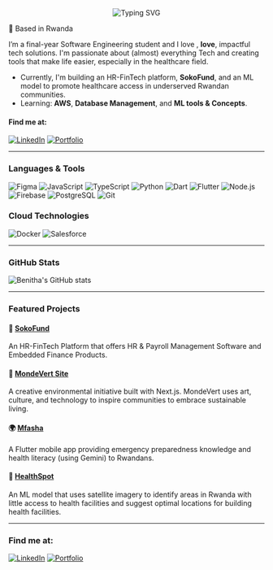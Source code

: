 <div align="center">
  <img src="https://readme-typing-svg.herokuapp.com?font=Jetbrains+mono&size=40&duration=3000&color=33FF33&center=true&vCenter=true&width=435&lines=Hi+hi+👋..; I'm+Benitha; Welcome to..;..my+Github.." alt="Typing SVG"/>
</div>

📍 Based in Rwanda  

I’m a final-year Software Engineering student and I love , **love**, impactful tech solutions. I'm passionate about (almost) everything Tech and creating tools that make life easier, especially in the healthcare field.

- Currently, I'm building an HR-FinTech platform, **SokoFund**, and an ML model to promote healthcare access in underserved Rwandan communities.
- Learning: **AWS**, **Database Management**, and **ML tools & Concepts**.

#### Find me at:

[![LinkedIn](https://img.shields.io/badge/-LinkedIn-0A66C2?style=flat&logo=linkedin&logoColor=white)](https://www.linkedin.com/in/benitha-uwituze/)
[![Portfolio](https://img.shields.io/badge/-Portfolio-111?style=flat&logo=vercel&logoColor=white)](https://benithauwituze.netlify.app/)

---

### Languages & Tools

<!-- Tech icons using shields.io -->
![Figma](https://img.shields.io/badge/Figma-F24E1E?style=flat&logo=figma&logoColor=white)
![JavaScript](https://img.shields.io/badge/JavaScript-F7DF1E?style=flat&logo=javascript&logoColor=black)
![TypeScript](https://img.shields.io/badge/TypeScript-3178C6?style=flat&logo=typescript&logoColor=white)
![Python](https://img.shields.io/badge/Python-3776AB?style=flat&logo=python&logoColor=white)
![Dart](https://img.shields.io/badge/Dart-0175C2?style=flat&logo=dart&logoColor=white)
![Flutter](https://img.shields.io/badge/Flutter-02569B?style=flat&logo=flutter&logoColor=white)
![Node.js](https://img.shields.io/badge/Node.js-339933?style=flat&logo=node.js&logoColor=white)
![Firebase](https://img.shields.io/badge/Firebase-FFCA28?style=flat&logo=firebase&logoColor=black)
![PostgreSQL](https://img.shields.io/badge/PostgreSQL-4169E1?style=flat&logo=postgresql&logoColor=white)
![Git](https://img.shields.io/badge/Git-F05032?style=flat&logo=git&logoColor=white)

### Cloud Technologies

![Docker](https://img.shields.io/badge/Docker-F05032?style=flat&logo=docker&logoColor=white)
![Salesforce](https://img.shields.io/badge/Salesforce-F05032?style=flat&logo=salesforce&logoColor=white)

---

### GitHub Stats

![Benitha's GitHub stats](https://github-readme-stats.vercel.app/api?username=buwituze&show_icons=true&theme=radical)

---

### Featured Projects

#### 🔗 [SokoFund](https://www.sokofund.com/)
An HR-FinTech Platform that offers HR & Payroll Management Software and Embedded Finance Products.

#### 🎨 [MondeVert Site](https://github.com/buwituze/MondeVertSite)
A creative environmental initiative built with Next.js. MondeVert uses art, culture, and technology to inspire communities to embrace sustainable living.

#### 🌍 [Mfasha](https://github.com/Ajang-Deng98/mfasha_app_group6)  
A Flutter mobile app providing emergency preparedness knowledge and health literacy (using Gemini) to Rwandans.

#### 🏥 [HealthSpot](https://github.com/buwituze/HealthSpot_Model)  
An ML model that uses satellite imagery to identify areas in Rwanda with little access to health facilities and suggest optimal locations for building health facilities.

---

### Find me at:

[![LinkedIn](https://img.shields.io/badge/-LinkedIn-0A66C2?style=flat&logo=linkedin&logoColor=white)](https://www.linkedin.com/in/benitha-uwituze/)
[![Portfolio](https://img.shields.io/badge/-Portfolio-111?style=flat&logo=vercel&logoColor=white)](https://benithauwituze.netlify.app/)
